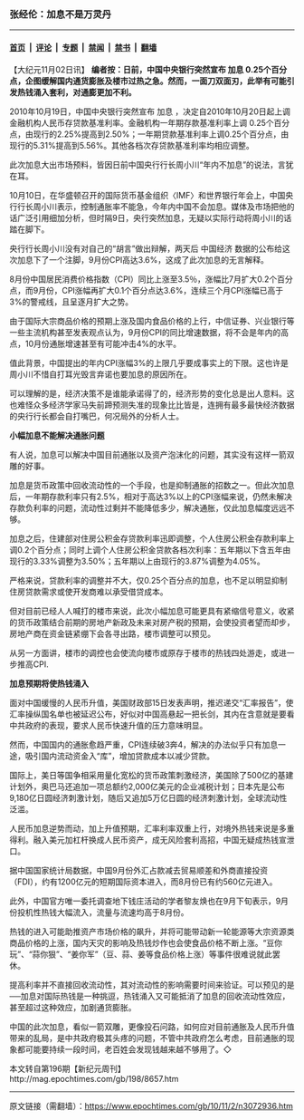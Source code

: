### 张经伦：加息不是万灵丹

---

#### [首页](../../../..?n3072936) &nbsp;|&nbsp; [评论](../../../../../epoch-comment?n3072936) &nbsp;|&nbsp; [专题](../../../../../epoch-special?n3072936) &nbsp;|&nbsp; [禁闻](../../../../../epoch-news?n3072936) &nbsp;|&nbsp; [禁书](../../../../../books?n3072936) &nbsp;|&nbsp; [翻墙](https://github.com/gfw-breaker/nogfw/blob/master/README.md?n3072936)


<div class="post_content" id="artbody" itemprop="articleBody">
 <!-- article content begin -->
 <p>
  【大纪元11月02日讯】
  <b>
   编者按：日前，中国中央银行突然宣布
   <ok href="https://www.epochtimes.com/gb/tag/%E5%8A%A0%E6%81%AF.html">
    加息
   </ok>
   0.25个百分点，企图缓解国内通货膨胀及楼市过热之急。然而，一面刀双面刃，此举有可能引发热钱涌入套利，对通膨更加不利。
  </b>
 </p>
 <p>
  2010年10月19日，中国中央银行突然宣布
  <ok href="https://www.epochtimes.com/gb/tag/%E5%8A%A0%E6%81%AF.html">
   加息
  </ok>
  ，决定自2010年10月20日起上调金融机构人民币存贷款基准利率。金融机构一年期存款基准利率上调 0.25个百分点，由现行的2.25%提高到2.50%；一年期贷款基准利率上调0.25个百分点，由现行的5.31%提高到5.56%。其他各档次存贷款基准利率均相应调整。
 </p>
 <p>
  此次加息大出市场预料，皆因日前中国央行行长周小川“年内不加息”的说法，言犹在耳。
 </p>
 <p>
  10月10日，在华盛顿召开的国际货币基金组织〈IMF〉和世界银行年会上，中国央行行长周小川表示，控制通胀率不能急，今年内中国不会加息。媒体及市场把他的话广泛引用细加分析，但时隔9日，央行突然加息，无疑以实际行动将周小川的话踏在脚下。
 </p>
 <p>
  央行行长周小川没有对自己的“胡言”做出辩解，两天后
  <ok href="https://www.epochtimes.com/gb/tag/%E4%B8%AD%E5%9B%BD%E7%BB%8F%E6%B5%8E.html">
   中国经济
  </ok>
  数据的公布给这次加息下了一个注脚，9月份CPI高达3.6%，这成了此次加息的无言解释。
 </p>
 <p>
  8月份中国居民消费价格指数（CPI）同比上涨至3.5％，涨幅比7月扩大0.2个百分点，而9月份，CPI涨幅再扩大0.1个百分点达3.6%，连续三个月CPI涨幅已高于3%的警戒线，且呈逐月扩大之势。
 </p>
 <p>
  由于国际大宗商品价格的预期上涨及国内食品价格的上行，中信证券、兴业银行等一些主流机构甚至发表观点认为，9月份CPI的同比增速数据，将不会是年内的高点，10月份通胀增速甚至有可能冲击4%的水平。
 </p>
 <p>
  值此背景，中国提出的年内CPI涨幅3%的上限几乎要成事实上的下限。这也许是周小川不惜自打耳光毁言弃诺也要加息的原因所在。
 </p>
 <p>
  可以理解的是，经济决策不是谁能承诺得了的，经济形势的变化总是出人意料。这也难怪众多经济学家马失前蹄预测失准的现象比比皆是，连拥有最多最快经济数据的央行行长都会自打嘴巴，何况局外的分析人士。
 </p>
 <p>
  <b>
   小幅加息不能解决通胀问题
  </b>
 </p>
 <p>
  有人说，加息可以解决中国目前通胀以及资产泡沫化的问题，其实没有这样一箭双雕的好事。
 </p>
 <p>
  加息是货币政策中回收流动性的一个手段，也是抑制通胀的招数之一。但此次加息后，一年期存款利率只有2.5%，相对于高达3%以上的CPI涨幅来说，仍然未解决存款负利率的问题，流动性过剩并不能降低多少，解决通胀，仅此加息幅度远远不够。
 </p>
 <p>
  加息之后，住建部对住房公积金存贷款利率迅即调整，个人住房公积金存款利率上调0.2个百分点；同时上调个人住房公积金贷款各档次利率：五年期以下含五年由现行的3.33%调整为3.50%；五年期以上由现行的3.87%调整为4.05%。
 </p>
 <p>
  严格来说，贷款利率的调整并不大，仅0.25个百分点的加息，也不足以明显抑制住房贷款需求或使开发商难以承受借贷成本。
 </p>
 <p>
  但对目前已经人人喊打的楼市来说，此次小幅加息可能更具有紧缩信号意义，收紧的货币政策结合前期的房地产新政及未来对房产税的预期，会使投资者望而却步，房地产商在资金链紧绷下会各寻出路，楼市调整可以预见。
 </p>
 <p>
  从另一方面讲，楼市的调控也会使流向楼市或原存于楼市的热钱四处游走，或进一步推高CPI.
 </p>
 <p>
  <b>
   加息预期将使热钱涌入
  </b>
 </p>
 <p>
  面对中国缓慢的人民币升值，美国财政部15日发表声明，推迟递交“汇率报告”，使汇率操纵国名单也被延迟公布，好似对中国高悬起一把长剑，其内在含意就是要看中共政府的表现，要求人民币快速升值的压力意味明显。
 </p>
 <p>
  然而，中国国内的通胀愈趋严重，CPI连续破3奔4，解决的办法似乎只有加息一途，吸引国内流动资金入“库”，增加贷款成本以减少贷款。
 </p>
 <p>
  国际上，美日等国争相采用量化宽松的货币政策刺激经济，美国除了500亿的基建计划外，奥巴马还追加一项总额约2,000亿美元的企业减税计划；日本先是公布9,180亿日圆经济刺激计划，随后又追加5万亿日圆的经济刺激计划，全球流动性泛滥。
 </p>
 <p>
  人民币加息逆势而动，加上升值预期，汇率利率双重上行，对境外热钱来说是多重得利。融入美元加杠杆换成人民币资产，成无风险套利高招，中国无疑成热钱宣泄口。
 </p>
 <p>
  据中国国家统计局数据，中国9月份外汇占款减去贸易顺差和外商直接投资（FDI），约有1200亿元的短期国际资本进入，而8月份已有约560亿元进入。
 </p>
 <p>
  此外，中国官方唯一委托调查地下钱庄活动的学者黎友焕也在9月下旬表示，9月份投机性热钱大幅流入，流量与流速均高于8月份。
 </p>
 <p>
  热钱的进入可能助推资产市场价格的飙升，并将可能带动新一轮能源等大宗资源类商品价格的上涨，国内天灾的影响及热钱炒作也会使食品价格不断上涨。“豆你玩”、“蒜你狠”、“姜你军”（豆、蒜、姜等食品价格上涨）等事件很难说就此罢休。
 </p>
 <p>
  提高利率并不直接回收流动性，其对流动性的影响需要时间来验证。可以预见的是──加息对国际热钱是一种挑逗，热钱涌入又可能抵消了加息的回收流动性效应，甚至超过这种效应，加剧通货膨胀。
 </p>
 <p>
  中国的此次加息，看似一箭双雕，更像投石问路，如何应对目前通胀及人民币升值带来的乱局，是中共政府极其头疼的问题，不管中共政府怎么考虑，目前通胀的现象都可能要持续一段时间，老百姓会发现钱越来越不够用了。◇
 </p>
 <p>
  本文转自第196期【新纪元周刊】
  <br/>
  <ok href=" http://mag.epochtimes.com/gb/198/8657.htm " target="_blank">
   http://mag.epochtimes.com/gb/198/8657.htm
  </ok>
 </p>
 <!-- article content end -->
 <div id="below_article_ad">
 </div>
</div>


---

原文链接（需翻墙）：https://www.epochtimes.com/gb/10/11/2/n3072936.htm
